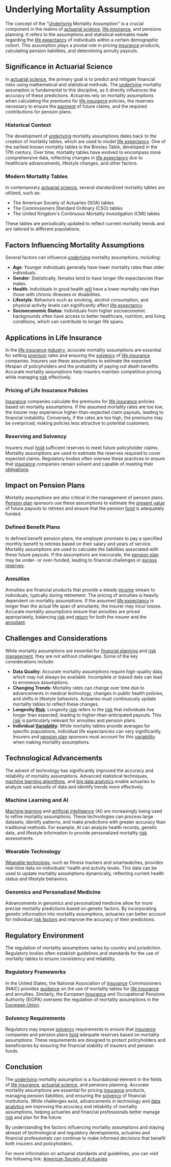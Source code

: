 # Underlying Mortality Assumption

The concept of the "[Underlying](../u/underlying.md) Mortality Assumption" is a crucial component in the realms of [actuarial science](../a/actuarial_science.md), [life insurance](../l/life_insurance.md), and pensions planning. It refers to the assumptions and statistical estimates made regarding the [life expectancy](../l/life_expectancy.md) of individuals within a certain demographic cohort. This assumption plays a pivotal role in pricing [insurance](../i/insurance.md) products, calculating pension liabilities, and determining annuity payouts.

## Significance in Actuarial Science

In [actuarial science](../a/actuarial_science.md), the primary goal is to predict and mitigate financial risks using mathematical and statistical methods. The [underlying](../u/underlying.md) mortality assumption is fundamental to this discipline, as it directly influences the accuracy of these predictions. Actuaries rely on mortality assumptions when calculating the premiums for [life insurance](../l/life_insurance.md) policies, the reserves necessary to ensure the [payment](../p/payment.md) of future claims, and the required contributions for pension plans.

### Historical Context

The development of [underlying](../u/underlying.md) mortality assumptions dates back to the creation of mortality tables, which are used to model [life expectancy](../l/life_expectancy.md). One of the earliest known mortality tables is the Breslau Table, developed in the 17th century. Over time, mortality tables have evolved to encompass more comprehensive data, reflecting changes in [life expectancy](../l/life_expectancy.md) due to healthcare advancements, lifestyle changes, and other factors.

### Modern Mortality Tables

In contemporary [actuarial science](../a/actuarial_science.md), several standardized mortality tables are utilized, such as:

- The American Society of Actuaries (SOA) tables
- The Commissioners Standard Ordinary (CSO) tables
- The United Kingdom's Continuous Mortality Investigation (CMI) tables

These tables are periodically updated to reflect current mortality trends and are tailored to different populations.

## Factors Influencing Mortality Assumptions

Several factors can influence [underlying](../u/underlying.md) mortality assumptions, including:

- **Age**: Younger individuals generally have lower mortality rates than older individuals.
- **Gender**: Statistically, females tend to have longer life expectancies than males.
- **Health**: Individuals in good health [will](../w/will.md) have a lower mortality rate than those with chronic illnesses or disabilities.
- **Lifestyle**: Behaviors such as smoking, alcohol consumption, and physical activity levels can significantly affect [life expectancy](../l/life_expectancy.md).
- **Socioeconomic Status**: Individuals from higher socioeconomic backgrounds often have access to better healthcare, nutrition, and living conditions, which can contribute to longer life spans.

## Applications in Life Insurance

In the [life insurance](../l/life_insurance.md) [industry](../i/industry.md), accurate mortality assumptions are essential for setting [premium](../p/premium.md) rates and ensuring the [solvency](../s/solvency.md) of [life insurance](../l/life_insurance.md) companies. Insurers use these assumptions to estimate the expected lifespan of policyholders and the probability of paying out death benefits. Accurate mortality assumptions help insurers maintain competitive pricing while managing [risk](../r/risk.md) effectively.

### Pricing of Life Insurance Policies

[Insurance](../i/insurance.md) companies calculate the premiums for [life insurance](../l/life_insurance.md) policies based on mortality assumptions. If the assumed mortality rates are too low, the insurer may experience higher-than-expected claim payouts, leading to financial instability. Conversely, if the rates are too high, the premiums may be overpriced, making policies less attractive to potential customers.

### Reserving and Solvency

Insurers must [hold](../h/hold.md) sufficient reserves to meet future policyholder claims. Mortality assumptions are used to estimate the reserves required to cover expected claims. Regulatory bodies often oversee these practices to ensure that [insurance](../i/insurance.md) companies remain solvent and capable of meeting their [obligations](../o/obligation.md).

## Impact on Pension Plans

Mortality assumptions are also critical in the management of pension plans. [Pension plan](../p/pension_plan.md) sponsors use these assumptions to estimate the [present value](../p/present_value.md) of future payouts to retirees and ensure that the pension [fund](../f/fund.md) is adequately funded.

### Defined Benefit Plans

In defined benefit pension plans, the employer promises to pay a specified monthly benefit to retirees based on their salary and years of service. Mortality assumptions are used to calculate the liabilities associated with these future payouts. If the assumptions are inaccurate, the [pension plan](../p/pension_plan.md) may be under- or over-funded, leading to financial challenges or [excess reserves](../e/excess_reserves.md).

### Annuities

Annuities are financial products that provide a steady [income](../i/income.md) stream to individuals, typically during retirement. The pricing of annuities is heavily dependent on mortality assumptions. If the assumed [life expectancy](../l/life_expectancy.md) is longer than the actual life span of annuitants, the insurer may incur losses. Accurate mortality assumptions ensure that annuities are priced appropriately, balancing [risk](../r/risk.md) and [return](../r/return.md) for both the insurer and the [annuitant](../a/annuitant.md).

## Challenges and Considerations

While mortality assumptions are essential for [financial planning](../f/financial_planning.md) and [risk management](../r/risk_management.md), they are not without challenges. Some of the key considerations include:

- **Data Quality**: Accurate mortality assumptions require high-quality data, which may not always be available. Incomplete or biased data can lead to erroneous assumptions.
- **Changing Trends**: Mortality rates can change over time due to advancements in medical technology, changes in public health policies, and shifts in lifestyle behaviors. Actuaries must continuously update mortality tables to reflect these changes.
- **Longevity [Risk](../r/risk.md)**: Longevity [risk](../r/risk.md) refers to the [risk](../r/risk.md) that individuals live longer than expected, leading to higher-than-anticipated payouts. This [risk](../r/risk.md) is particularly relevant for annuities and pension plans.
- **Individual [Variability](../v/variability.md)**: While mortality tables provide averages for specific populations, individual life expectancies can vary significantly. Insurers and [pension plan](../p/pension_plan.md) sponsors must account for this [variability](../v/variability.md) when making mortality assumptions.

## Technological Advancements

The advent of technology has significantly improved the accuracy and reliability of mortality assumptions. Advanced statistical techniques, [machine learning algorithms](../m/machine_learning_algorithms_in_trading.md), and [big data analytics](../b/big_data_analytics_in_trading.md) enable actuaries to analyze vast amounts of data and identify trends more effectively.

### Machine Learning and AI

[Machine learning](../m/machine_learning.md) and [artificial intelligence](../a/artificial_intelligence_in_trading.md) (AI) are increasingly being used to refine mortality assumptions. These technologies can process large datasets, identify patterns, and make predictions with greater accuracy than traditional methods. For example, AI can analyze health records, genetic data, and lifestyle information to provide personalized mortality [risk](../r/risk.md) assessments.

### Wearable Technology

[Wearable technology](../w/wearable_technology.md), such as fitness trackers and smartwatches, provides real-time data on individuals' health and activity levels. This data can be used to update mortality assumptions dynamically, reflecting current health status and lifestyle behaviors.

### Genomics and Personalized Medicine

Advancements in genomics and personalized medicine allow for more precise mortality predictions based on genetic factors. By incorporating genetic information into mortality assumptions, actuaries can better account for individual [risk factors](../r/risk_factors_in_trading.md) and improve the accuracy of their predictions.

## Regulatory Environment

The regulation of mortality assumptions varies by country and jurisdiction. Regulatory bodies often establish guidelines and standards for the use of mortality tables to ensure consistency and reliability.

### Regulatory Frameworks

In the United States, the National Association of [Insurance](../i/insurance.md) Commissioners (NAIC) provides [guidance](../g/guidance.md) on the use of mortality tables for [life insurance](../l/life_insurance.md) and annuities. Similarly, the European [Insurance](../i/insurance.md) and Occupational Pensions Authority (EIOPA) oversees the regulation of mortality assumptions in the [European Union](../e/european_union_(eu).md).

### Solvency Requirements

Regulators may impose [solvency](../s/solvency.md) requirements to ensure that [insurance](../i/insurance.md) companies and pension plans [hold](../h/hold.md) adequate reserves based on mortality assumptions. These requirements are designed to protect policyholders and beneficiaries by ensuring the financial stability of insurers and pension funds.

## Conclusion

The [underlying](../u/underlying.md) mortality assumption is a foundational element in the fields of [life insurance](../l/life_insurance.md), [actuarial science](../a/actuarial_science.md), and pensions planning. Accurate mortality assumptions are essential for pricing [insurance](../i/insurance.md) products, managing pension liabilities, and ensuring the [solvency](../s/solvency.md) of financial institutions. While challenges exist, advancements in technology and [data analytics](../d/data_analytics.md) are improving the accuracy and reliability of mortality assumptions, helping actuaries and financial professionals better manage [risk](../r/risk.md) and plan for the future.

By understanding the factors influencing mortality assumptions and staying abreast of technological and regulatory developments, actuaries and financial professionals can continue to make informed decisions that benefit both insurers and policyholders.

For more information on actuarial standards and guidelines, you can visit the following link:
[American Society of Actuaries](https://www.soa.org/)
